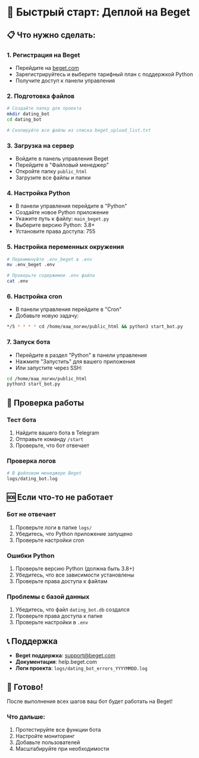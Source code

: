 # 🚀 Быстрый старт: Деплой на Beget

## 📋 Что нужно сделать:

### 1. **Регистрация на Beget**
- Перейдите на [beget.com](https://beget.com)
- Зарегистрируйтесь и выберите тарифный план с поддержкой Python
- Получите доступ к панели управления

### 2. **Подготовка файлов**
```bash
# Создайте папку для проекта
mkdir dating_bot
cd dating_bot

# Скопируйте все файлы из списка beget_upload_list.txt
```

### 3. **Загрузка на сервер**
- Войдите в панель управления Beget
- Перейдите в "Файловый менеджер"
- Откройте папку `public_html`
- Загрузите все файлы и папки

### 4. **Настройка Python**
- В панели управления перейдите в "Python"
- Создайте новое Python приложение
- Укажите путь к файлу: `main_beget.py`
- Выберите версию Python: 3.8+
- Установите права доступа: 755

### 5. **Настройка переменных окружения**
```bash
# Переименуйте .env_beget в .env
mv .env_beget .env

# Проверьте содержимое .env файла
cat .env
```

### 6. **Настройка cron**
- В панели управления перейдите в "Cron"
- Добавьте новую задачу:
```bash
*/5 * * * * cd /home/ваш_логин/public_html && python3 start_bot.py
```

### 7. **Запуск бота**
- Перейдите в раздел "Python" в панели управления
- Нажмите "Запустить" для вашего приложения
- Или запустите через SSH:
```bash
cd /home/ваш_логин/public_html
python3 start_bot.py
```

## 🔧 Проверка работы

### Тест бота
1. Найдите вашего бота в Telegram
2. Отправьте команду `/start`
3. Проверьте, что бот отвечает

### Проверка логов
```bash
# В файловом менеджере Beget
logs/dating_bot.log
```

## 🆘 Если что-то не работает

### Бот не отвечает
1. Проверьте логи в папке `logs/`
2. Убедитесь, что Python приложение запущено
3. Проверьте настройки cron

### Ошибки Python
1. Проверьте версию Python (должна быть 3.8+)
2. Убедитесь, что все зависимости установлены
3. Проверьте права доступа к файлам

### Проблемы с базой данных
1. Убедитесь, что файл `dating_bot.db` создался
2. Проверьте права доступа к папке
3. Проверьте настройки в `.env`

## 📞 Поддержка

- **Beget поддержка**: support@beget.com
- **Документация**: help.beget.com
- **Логи проекта**: `logs/dating_bot_errors_YYYYMMDD.log`

## 🎯 Готово!

После выполнения всех шагов ваш бот будет работать на Beget!

### Что дальше:
1. Протестируйте все функции бота
2. Настройте мониторинг
3. Добавьте пользователей
4. Масштабируйте при необходимости 